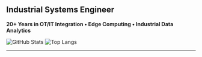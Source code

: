 ## Industrial Systems Engineer
**20+ Years in OT/IT Integration • Edge Computing • Industrial Data Analytics**

![GitHub Stats](https://github-readme-stats.vercel.app/api?username=mostrub&show_icons=true&theme=dark&count_private=true&hide_border=true&bg_color=0d1117)
![Top Langs](https://github-readme-stats.vercel.app/api/top-langs/?username=mostrub&layout=compact&count_private=true&theme=dark&hide_border=true&bg_color=0d1117)

---
